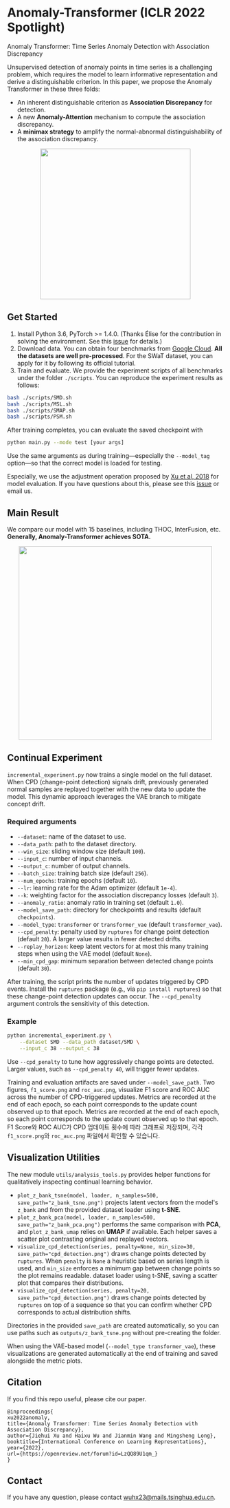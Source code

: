 # Anomaly-Transformer (ICLR 2022 Spotlight)
Anomaly Transformer: Time Series Anomaly Detection with Association Discrepancy

Unsupervised detection of anomaly points in time series is a challenging problem, which requires the model to learn informative representation and derive a distinguishable criterion. In this paper, we propose the Anomaly Transformer in these three folds:

- An inherent distinguishable criterion as **Association Discrepancy** for detection.
- A new **Anomaly-Attention** mechanism to compute the association discrepancy.
- A **minimax strategy** to amplify the normal-abnormal distinguishability of the association discrepancy.

<p align="center">
<img src=".\pics\structure.png" height = "350" alt="" align=center />
</p>

## Get Started

1. Install Python 3.6, PyTorch >= 1.4.0. 
(Thanks Élise for the contribution in solving the environment. See this [issue](https://github.com/thuml/Anomaly-Transformer/issues/11) for details.)
2. Download data. You can obtain four benchmarks from [Google Cloud](https://drive.google.com/drive/folders/1gisthCoE-RrKJ0j3KPV7xiibhHWT9qRm?usp=sharing). **All the datasets are well pre-processed**. For the SWaT dataset, you can apply for it by following its official tutorial.
3. Train and evaluate. We provide the experiment scripts of all benchmarks under the folder `./scripts`. You can reproduce the experiment results as follows:
```bash
bash ./scripts/SMD.sh
bash ./scripts/MSL.sh
bash ./scripts/SMAP.sh
bash ./scripts/PSM.sh
```

After training completes, you can evaluate the saved checkpoint with
```bash
python main.py --mode test [your args]
```
Use the same arguments as during training&mdash;especially the `--model_tag`
option&mdash;so that the correct model is loaded for testing.

Especially, we use the adjustment operation proposed by [Xu et al, 2018](https://arxiv.org/pdf/1802.03903.pdf) for model evaluation. If you have questions about this, please see this [issue](https://github.com/thuml/Anomaly-Transformer/issues/14) or email us.

## Main Result

We compare our model with 15 baselines, including THOC, InterFusion, etc. **Generally,  Anomaly-Transformer achieves SOTA.**

<p align="center">
<img src=".\pics\result.png" height = "450" alt="" align=center />
</p>

## Continual Experiment

`incremental_experiment.py` now trains a single model on the full dataset. When
CPD (change-point detection) signals drift, previously generated normal samples
are replayed together with the new data to update the model. This dynamic
approach leverages the VAE branch to mitigate concept drift.

### Required arguments

- `--dataset`: name of the dataset to use.
- `--data_path`: path to the dataset directory.
- `--win_size`: sliding window size (default `100`).
- `--input_c`: number of input channels.
- `--output_c`: number of output channels.
- `--batch_size`: training batch size (default `256`).
- `--num_epochs`: training epochs (default `10`).
- `--lr`: learning rate for the Adam optimizer (default `1e-4`).
- `--k`: weighting factor for the association discrepancy losses (default `3`).
- `--anomaly_ratio`: anomaly ratio in training set (default `1.0`).
- `--model_save_path`: directory for checkpoints and results (default
  `checkpoints`).
- `--model_type`: `transformer` or `transformer_vae` (default
  `transformer_vae`).
- `--cpd_penalty`: penalty used by `ruptures` for change point detection
  (default `20`). A larger value results in fewer detected drifts.
- `--replay_horizon`: keep latent vectors for at most this many training
  steps when using the VAE model (default `None`).
- `--min_cpd_gap`: minimum separation between detected change points (default
  `30`).

After training, the script prints the number of updates triggered by CPD events.
Install the `ruptures` package (e.g., via `pip install ruptures`) so that these
change-point detection updates can occur. The `--cpd_penalty` argument controls
the sensitivity of this detection.

### Example

```bash
python incremental_experiment.py \
    --dataset SMD --data_path dataset/SMD \
    --input_c 38 --output_c 38
```

Use `--cpd_penalty` to tune how aggressively change points are detected. Larger
values, such as `--cpd_penalty 40`, will trigger fewer updates.

Training and evaluation artifacts are saved under `--model_save_path`.
Two figures, `f1_score.png` and `roc_auc.png`, visualize F1 score and ROC AUC
across the number of CPD-triggered updates. Metrics are recorded at the end of
each epoch, so each point corresponds to the update count observed up to that
epoch.
Metrics are recorded at the end of each epoch, so each point corresponds to the
update count observed up to that epoch.
F1 Score와 ROC AUC가 CPD 업데이트 횟수에 따라 그래프로 저장되며,
각각 `f1_score.png`와 `roc_auc.png` 파일에서 확인할 수 있습니다.

## Visualization Utilities

The new module `utils/analysis_tools.py` provides helper functions for
qualitatively inspecting continual learning behavior.

- `plot_z_bank_tsne(model, loader, n_samples=500, save_path="z_bank_tsne.png")`
  projects latent vectors from the model's `z_bank` and from the provided
  dataset loader using **t-SNE**.
- `plot_z_bank_pca(model, loader, n_samples=500, save_path="z_bank_pca.png")`
  performs the same comparison with **PCA**, and `plot_z_bank_umap` relies on
  **UMAP** if available. Each helper saves a scatter plot contrasting original
  and replayed vectors.
- `visualize_cpd_detection(series, penalty=None, min_size=30, save_path="cpd_detection.png")`
  draws change points detected by `ruptures`. When `penalty` is ``None`` a
  heuristic based on series length is used, and `min_size` enforces a minimum
  gap between change points so the plot remains readable.
  dataset loader using t-SNE, saving a scatter plot that compares their
  distributions.
- `visualize_cpd_detection(series, penalty=20, save_path="cpd_detection.png")`
  draws change points detected by `ruptures` on top of a sequence so that you
  can confirm whether CPD corresponds to actual distribution shifts.

Directories in the provided `save_path` are created automatically, so you can
use paths such as `outputs/z_bank_tsne.png` without pre-creating the folder.

When using the VAE-based model (`--model_type transformer_vae`), these
visualizations are generated automatically at the end of training and saved
alongside the metric plots.


## Citation
If you find this repo useful, please cite our paper.

```
@inproceedings{
xu2022anomaly,
title={Anomaly Transformer: Time Series Anomaly Detection with Association Discrepancy},
author={Jiehui Xu and Haixu Wu and Jianmin Wang and Mingsheng Long},
booktitle={International Conference on Learning Representations},
year={2022},
url={https://openreview.net/forum?id=LzQQ89U1qm_}
}
```

## Contact
If you have any question, please contact wuhx23@mails.tsinghua.edu.cn.

